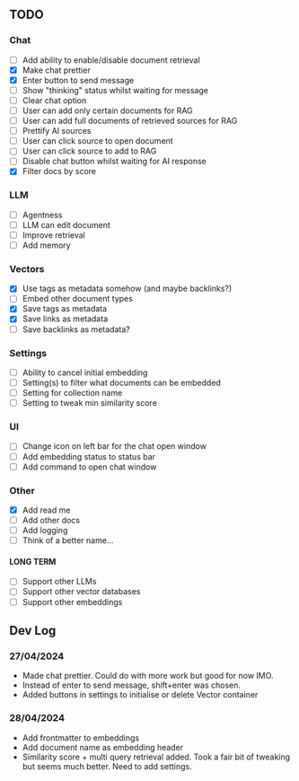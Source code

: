 ## TODO

### Chat

-   [ ] Add ability to enable/disable document retrieval
-   [x] Make chat prettier
-   [x] Enter button to send message
-   [ ] Show "thinking" status whilst waiting for message
-   [ ] Clear chat option
-   [ ] User can add only certain documents for RAG
-   [ ] User can add full documents of retrieved sources for RAG
-   [ ] Prettify AI sources
-   [ ] User can click source to open document
-   [ ] User can click source to add to RAG
-   [ ] Disable chat button whilst waiting for AI response
-   [x] Filter docs by score

### LLM

-   [ ] Agentness
-   [ ] LLM can edit document
-   [ ] Improve retrieval
-   [ ] Add memory

### Vectors

-   [x] Use tags as metadata somehow (and maybe backlinks?)
-   [ ] Embed other document types
-   [x] Save tags as metadata
-   [x] Save links as metadata
-   [ ] Save backlinks as metadata?

### Settings

-   [ ] Ability to cancel initial embedding
-   [ ] Setting(s) to filter what documents can be embedded
-   [ ] Setting for collection name
-   [ ] Setting to tweak min similarity score

### UI

-   [ ] Change icon on left bar for the chat open window
-   [ ] Add embedding status to status bar
-   [ ] Add command to open chat window

### Other

-   [x] Add read me
-   [ ] Add other docs
-   [ ] Add logging
-   [ ] Think of a better name...

#### LONG TERM

-   [ ] Support other LLMs
-   [ ] Support other vector databases
-   [ ] Support other embeddings

## Dev Log

### 27/04/2024

-   Made chat prettier. Could do with more work but good for now IMO.
-   Instead of enter to send message, shift+enter was chosen.
-   Added buttons in settings to initialise or delete Vector container

### 28/04/2024

-   Add frontmatter to embeddings
-   Add document name as embedding header
-   Similarity score + multi query retrieval added. Took a fair bit of tweaking but seems much better. Need to add settings.
